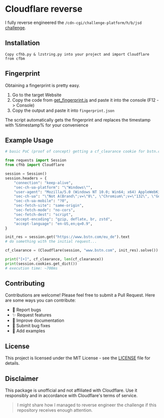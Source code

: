 # Cloudflare reverse

I fully reverse engineered the `/cdn-cgi/challenge-platform/h/b/jsd` [challenge](./reverse/script.js).

## Installation
```
Copy cfhb.py & lzstring.py into your project and import Cloudflare from cfbm
```

## Fingerprint
Obtaining a fingerprint is pretty easy.
1. Go to the target Website
2. Copy the code from [get_fingerprint.js](get_fingerprint.js) and paste it into the console (F12 -> Console)
3. Copy the output and paste it into `fingerprint.json`

The script automatically gets the fingerprint and replaces the timestamp with %timestamp% for your convenience
## Example Usage

```python
# basic PoC (proof of concept) getting a cf_clearance cookie for bstn.com

from requests import Session
from cfhb import Cloudflare

session = Session()
session.headers = {
    "connection": "keep-alive",
    "sec-ch-ua-platform": "\"Windows\"",
    "user-agent": "Mozilla/5.0 (Windows NT 10.0; Win64; x64) AppleWebKit/537.36 (KHTML, like Gecko) Chrome/132.0.0.0 Safari/537.36",
    "sec-ch-ua": "\"Not A(Brand\";v=\"8\", \"Chromium\";v=\"132\", \"Google Chrome\";v=\"132\"",
    "sec-ch-ua-mobile": "?0",
    "sec-fetch-site": "same-origin",
    "sec-fetch-mode": "no-cors",
    "sec-fetch-dest": "script",
    "accept-encoding": "gzip, deflate, br, zstd",
    "accept-language": "en-US,en;q=0.9",
}

init_res = session.get("https://www.bstn.com/eu_de").text
# do something with the initial request...

cf_clearance = (Cloudflare(session, "www.bstn.com", init_res).solve())

print("[+]", cf_clearance, len(cf_clearance))
print(session.cookies.get_dict())
# execution time: ~700ms
```

## Contributing

Contributions are welcome! Please feel free to submit a Pull Request. Here are some ways you can contribute:

- 🐛 Report bugs
- ✨ Request features
- 📝 Improve documentation
- 🔧 Submit bug fixes
- 🎨 Add examples

## License

This project is licensed under the MIT License - see the [LICENSE](LICENSE) file for details.

## Disclaimer

This package is unofficial and not affiliated with Cloudflare. Use it responsibly and in accordance with Cloudflare's terms of service.


> I might share how I managed to reverse engineer the challenge if this repository receives enough attention.

